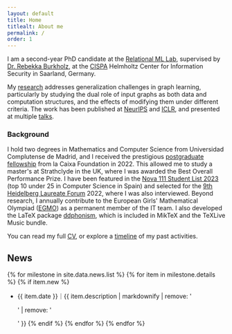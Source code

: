 ```yaml
---
layout: default
title: Home
titlealt: About me
permalink: /
order: 1
---
```


I am a second-year PhD candidate at the [Relational ML Lab](https://relationalml.github.io), supervised by [Dr. Rebekka Burkholz](https://sites.google.com/view/rebekkaburkholz/), at the [CISPA](https://cispa.de) Helmholtz Center for Information Security in Saarland, Germany.

My <a href="/research/" target="_self">research</a> addresses generalization challenges in graph learning, particularly by studying the dual role of input graphs as both data and computation structures, and the effects of modifying them under different criteria. The work has been published at [NeurIPS](https://openreview.net/forum?id=EMkrwJY2de) and [ICLR](https://openreview.net/forum?id=g6v09VxgFw), and presented at multiple <a href="/talks/" target="_self">talks</a>.

### Background

I hold two degrees in Mathematics and Computer Science from Universidad Complutense de Madrid, and I received the prestigious [postgraduate fellowship](https://becarios.fundacionlacaixa.org/en/celia-rubio-madrigal-B005794) from la Caixa Foundation in 2022. This allowed me to study a master's at Strathclyde in the UK, where I was awarded the Best Overall Performance Prize. 
I have been featured in the [Nova 111 Student List 2023](https://www.novatalent.com/111/spain/student-list/2023) (top 10 under 25 in Computer Science in Spain) and selected for the [9th Heidelberg Laureate Forum](https://scilogs.spektrum.de/hlf/hlff-spotlight-9th-hlf/) 2022, where I was also interviewed.
Beyond research, I annually contribute to the European Girls' Mathematical Olympiad ([EGMO](https://www.egmo.org/person933/)) as a permanent member of the IT team. I also developed the LaTeX package [ddphonism](https://ctan.org/pkg/ddphonism), which is included in MikTeX and the TeXLive Music bundle.

You can read my full [CV](/assets/pdf/RubioMadrigalCelia_cv.pdf), or explore a <a href="/timeline/" target="_self">timeline</a> of my past activities.

## News

{% for milestone in site.data.news.list %}
{% for item in milestone.details %}
{% if item.new %}
* {{ item.date }}｜{{ item.description | markdownify | remove: '<p>' | remove: '</p>' }}
{% endif %}
{% endfor %}
{% endfor %}

